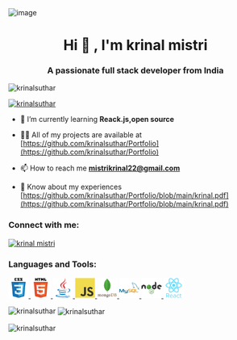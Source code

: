 <image src="https://user-images.githubusercontent.com/113302094/211284885-f4291eef-88a6-48cb-a06e-28c3481a75b0.gif" widht=150 height=150 alt="image"/>
<h1 align="center">Hi &#128075; , I'm krinal mistri</h1>
<h3 align="center">A passionate full stack developer from India</h3>

<p align="left"> <img src="https://komarev.com/ghpvc/?username=krinalsuthar&label=Profile%20views&color=0e75b6&style=flat" alt="krinalsuthar" /> </p>

<p align="left"> <a href="https://github.com/ryo-ma/github-profile-trophy"><img src="https://github-profile-trophy.vercel.app/?username=krinalsuthar" alt="krinalsuthar" /></a> 

- 🌱 I’m currently learning **Reack.js,open source**

- 👨‍💻 All of my projects are available at [https://github.com/krinalsuthar/Portfolio](https://github.com/krinalsuthar/Portfolio)

- 📫 How to reach me **mistrikrinal22@gmail.com**

- 📄 Know about my experiences [https://github.com/krinalsuthar/Portfolio/blob/main/krinal.pdf](https://github.com/krinalsuthar/Portfolio/blob/main/krinal.pdf)

<h3 align="left">Connect with me:</h3>
<p align="left">

<a href="https://linkedin.com/in/krinal-mistri" target="blank"><img align="center" src="https://raw.githubusercontent.com/rahuldkjain/github-profile-readme-generator/master/src/images/icons/Social/linked-in-alt.svg" alt="krinal mistri" height="30" width="40" /></a>
</p>

<h3 align="left">Languages and Tools:</h3>
<p align="left"> <a href="https://www.w3schools.com/css/" target="_blank" rel="noreferrer"> <img src="https://raw.githubusercontent.com/devicons/devicon/master/icons/css3/css3-original-wordmark.svg" alt="css3" width="40" height="40"/> </a> <a href="https://www.w3.org/html/" target="_blank" rel="noreferrer"> <img src="https://raw.githubusercontent.com/devicons/devicon/master/icons/html5/html5-original-wordmark.svg" alt="html5" width="40" height="40"/> </a> <a href="https://www.java.com" target="_blank" rel="noreferrer"> <img src="https://raw.githubusercontent.com/devicons/devicon/master/icons/java/java-original.svg" alt="java" width="40" height="40"/> </a> <a href="https://developer.mozilla.org/en-US/docs/Web/JavaScript" target="_blank" rel="noreferrer"> <img src="https://raw.githubusercontent.com/devicons/devicon/master/icons/javascript/javascript-original.svg" alt="javascript" width="40" height="40"/> </a> <a href="https://www.mongodb.com/" target="_blank" rel="noreferrer"> <img src="https://raw.githubusercontent.com/devicons/devicon/master/icons/mongodb/mongodb-original-wordmark.svg" alt="mongodb" width="40" height="40"/> </a> <a href="https://www.mysql.com/" target="_blank" rel="noreferrer"> <img src="https://raw.githubusercontent.com/devicons/devicon/master/icons/mysql/mysql-original-wordmark.svg" alt="mysql" width="40" height="40"/> </a> <a href="https://nodejs.org" target="_blank" rel="noreferrer"> <img src="https://raw.githubusercontent.com/devicons/devicon/master/icons/nodejs/nodejs-original-wordmark.svg" alt="nodejs" width="40" height="40"/> </a> <a href="https://reactjs.org/" target="_blank" rel="noreferrer"> <img src="https://raw.githubusercontent.com/devicons/devicon/master/icons/react/react-original-wordmark.svg" alt="react" width="40" height="40"/> </a> </p>

<p><img align="left" src="https://github-readme-stats.vercel.app/api/top-langs?username=krinalsuthar&show_icons=true&locale=en&layout=compact" alt="krinalsuthar" /></p>

<p>&nbsp;<img align="center" src="https://github-readme-stats.vercel.app/api?username=krinalsuthar&show_icons=true&locale=en" alt="krinalsuthar" /></p>

<p><img align="center" src="https://github-readme-streak-stats.herokuapp.com/?user=krinalsuthar&" alt="krinalsuthar" /></p>
